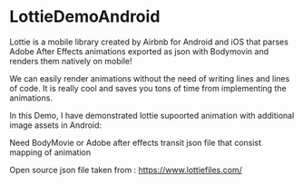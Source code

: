 # LottieDemoAndroid
Lottie is a mobile library created by Airbnb for Android and iOS that parses Adobe After Effects animations exported as json with Bodymovin and renders them natively on mobile!

We can easily render animations without the need of writing lines and lines of code. It is really cool and saves you tons of time from implementing the animations.
 
 In this Demo, I have demonstrated lottie supoorted animation with additional image assets in Android:
 
 Need BodyMovie or Adobe after effects transit json file that consist mapping of animation
 
 Open source json file taken from : https://www.lottiefiles.com/
